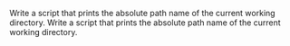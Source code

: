 Write a script that prints the absolute path name of the current working directory.
Write a script that prints the absolute path name of the current working directory.
